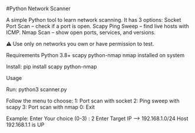 #Python Network Scanner

A simple Python tool to learn network scanning. It has 3 options:
Socket Port Scan – check if a port is open.
Scapy Ping Sweep – find live hosts with ICMP.
Nmap Scan – show open ports, services, and versions.


⚠️ Use only on networks you own or have permission to test.

Requirements
Python 3.8+
scapy
python-nmap
nmap installed on system

Install: 
pip install scapy python-nmap

Usage

Run: 
python3 scanner.py

Follow the menu to choose:
1: Port scan with socket
2: Ping sweep with scapy
3: Port scan with nmap
0: Exit

Example: 
Enter Your choice (0-3) : 2 
Enter Target IP --> 192.168.1.0/24
Host 192.168.1.1 is UP
